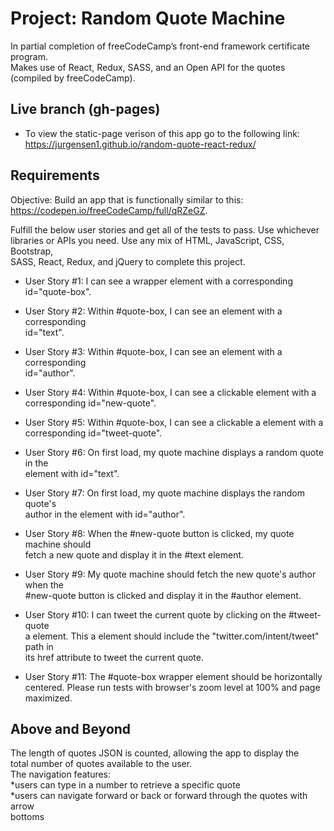 # Project: Random Quote Machine
In partial completion of freeCodeCamp’s front-end framework certificate   
program.  
Makes use of React, Redux, SASS, and an Open API for the quotes  
(compiled by freeCodeCamp). 

## Live branch (gh-pages)
* To view the static-page verison of this app go to the following link:  
https://jurgensen1.github.io/random-quote-react-redux/

## Requirements 

Objective: Build an app that is functionally similar to this:  
https://codepen.io/freeCodeCamp/full/qRZeGZ.  
  
Fulfill the below user stories and get all of the tests to pass. Use whichever  
libraries or APIs you need. Use any mix of HTML, JavaScript, CSS, Bootstrap,  
SASS, React, Redux, and jQuery to complete this project.  
  
* User Story #1: I can see a wrapper element with a corresponding  
id="quote-box".   
  
* User Story #2: Within #quote-box, I can see an element with a corresponding  
id="text".  
  
* User Story #3: Within #quote-box, I can see an element with a corresponding  
id="author".  
  
* User Story #4: Within #quote-box, I can see a clickable element with a  
corresponding id="new-quote".  
  
* User Story #5: Within #quote-box, I can see a clickable a element with a  
corresponding id="tweet-quote".  
  
* User Story #6: On first load, my quote machine displays a random quote in the  
element with id="text".  
  
* User Story #7: On first load, my quote machine displays the random quote's  
author in the element with id="author".  
  
* User Story #8: When the #new-quote button is clicked, my quote machine should  
fetch a new quote and display it in the #text element.  
  
* User Story #9: My quote machine should fetch the new quote's author when the  
#new-quote button is clicked and display it in the #author element.  
  
* User Story #10: I can tweet the current quote by clicking on the #tweet-quote  
a element. This a element should include the "twitter.com/intent/tweet" path in  
its href attribute to tweet the current quote.  
  
* User Story #11: The #quote-box wrapper element should be horizontally  
centered. Please run tests with browser's zoom level at 100% and page  
maximized. 
  
## Above and Beyond  
  
The length of quotes JSON is counted, allowing the app to display the  
total number of quotes available to the user.  
The navigation features:  
*users can type in a number to retrieve a specific quote  
*users can navigate forward or back or forward through the quotes with arrow  
bottoms   
